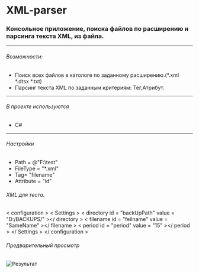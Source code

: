 # XML-parser #
### Консольное приложение, поиска файлов по расширению и парсинга текста XML, из файла. ###
------------------------------------------------------
###### Возможности: ######
* Поиск всех файлов в катологе по заданному расширению.(*.xml *.dtsx *.txt)
* Парсинг текста XML по заданным критериям: Тег,Атрибут.
------------------------------------------------------
###### В проекте используются ######
* С#
------------------------------------------------------
###### Настройки ######

  * Path = @"F:\test"
  * FileType = "*.xml"
  * Tag= "filename"
  * Attribute = "id"
###### XML для теста. ######
   
  <? xml version = "1.0" encoding = "utf-8" ?>
  < configuration >
      < Settings >
         < directory id = "backUpPath" value = "D:/BACKUPS/" ></ directory >
         < filename id = "feilname" value = "SameName" ></ filename >
         < period id = "period" value = "15" ></ period >
      </ Settings >
  </ configuration >
 
###### Предварительный просмотр ######
   ![Результат](https://sun9-46.userapi.com/impg/YirCUBwcNe0kIKDJ3TogNesnaXPi_6SmIbDAzQ/6E-dzQgHB2I.jpg?size=459x183&quality=96&sign=3bd0449839d64a07d1440095d927777f&type=album)
